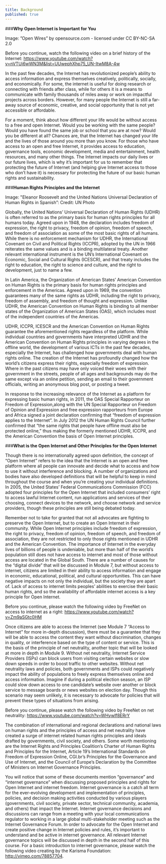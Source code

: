 ```yaml
---
title: Background
published: true
---
```


###**Why Open Internet is Important for You**

Image: ”Open Wires” by opensource.com - licensed under CC BY-NC-SA 2.0 

Before you continue, watch the following video on a brief history of the Internet: https://www.youtube.com/watch?v=nVTUi6wWN3M&list=UUwephXhp75_UN-ItwM8A-4w 

In the past few decades, the Internet has revolutionized people’s ability to access information and express themselves creatively, politically, socially, and economically. For some, the internet is useful for doing research or connecting with friends after class, while for others it is a means to communicate with family thousands of miles away or work on impactful projects across borders. However, for many people  the Internet is still a far-away source of economic, creative, and social opportunity that is not yet accessible or affordable. 

For a moment, think about how different your life would be without access to a free and open Internet. Would you be working with the same people? Would you have found the same job or school that you are at now? Would you be different at all? Chances are, that the Internet has changed your life and the lives of those around you more than you know. For those who have access to an open and free Internet, it provides access to education, governance tools, economic development, media and entertainment, health resources, and many other things. The Internet impacts our daily lives or our future lives, which is why it’s important for us to remember that protecting the future of Internet (and helping give Internet access to those who don’t have it) is necessary for protecting the future of our basic human rights and sustainability.  

###**Human Rights Principles and the Internet**

Image: "Eleanor Roosevelt and the United Nations Universal Declaration of Human Rights in Spanish”: Credit: UN Photo

Globally, the United Nations’ Universal Declaration of Human Rights (UDHR) is often referred to as the primary basis for human rights principles for all humans today. Agreed upon in 1948, the declaration includes freedom of expression, the right to privacy, freedom of opinion, freedom of speech, and freedom of association as some of the most basic rights of all humans. While there is no enforcement mechanism for UDHR, the International Covenant on Civil and Political Rights (ICCPR), adopted by the UN in 1966 reiterates the same values and is a binding multilateral treaty. Another relevant international instrument is the UN’s International Covenant on Economic, Social and Cultural Rights (ICESCR), and that treaty includes the right to education, the right to science and culture, and the right to development, just to name a few.

In Latin America, the Organization of American States’ American Convention on Human Rights is the primary basis for human rights principles and enforcement in the Americas. Agreed upon in 1969, the convention guarantees many of the same rights as UDHR, including the right to privacy, freedom of assembly, and freedom of thought and expression. Unlike UDHR, the American Convention on Human Rights is binding to all member states of the Organization of American States (OAS), which includes most of the independent countries of the Americas.

UDHR, ICCPR, ICESCR and the American Convention on Human Rights guarantee the aforementioned rights regardless of the platform. While individual countries and governments have interpreted UDHR and the American Convention on Human Rights principles in varying degrees in the offline world, the development of various ICTs in the past few decades, especially the Internet, has challenged how governments deal with human rights online. The creation of the Internet has profoundly changed how the world’s citizens express their rights, especially freedom of expression. Where in the past citizens may have only voiced their woes with their government in the streets, people of all ages and backgrounds may do the same except via an online petition, sending an email to their government officials, writing an anonymous blog post, or posting a tweet. 

In response to the increasing relevance of the Internet as a platform for expressing basic human rights, in 2011, the OAS Special Rapporteur on Freedom of Expression,along with the UN Special Rapporteur on Freedom of Opinion and Expression and free expression rapporteurs from Europe and Africa signed a joint declaration confirming that “freedom of expression applies to the Internet”. In July 2012 the UN Human Rights Council further confirmed that “the same rights that people have offline must also be protected online,” thus making the formerly mentioned UDHR, ICCPR, and the American Convention the basis of Open Internet principles. 


###**What is the Open Internet and Other Principles for the Open Internet**

Though there is no internationally agreed upon definition, the concept of “Open Internet” refers to the idea that the Internet is an open and free platform where all people can innovate and decide what to access and how to use it without interference and blocking. A number of organizations and bodies have also developed definitions that will be helpful to keep in mind throughout the course and when you’re creating your individual definitions. In 2005, the United States’ Federal Communications Commission (FCC) adopted four principles for the Open Internet that included consumers’ right to access lawful Internet content, run applications and services of their choosing, connect devices to the network, and choose network and service providers, though these principles are still being debated today.

Remember not to take for granted that not all advocates are fighting to preserve the Open Internet, but to create an Open Internet in their community. While Open Internet principles include freedom of expression, the right to privacy, freedom of opinion, freedom of speech, and freedom of association, they are not restricted to only those rights mentioned in UDHR and the American Convention.  The importance of Internet in the everyday lives of billions of people is undeniable, but more than half of the world’s population still does not have access to internet and most of those without access are located in the Global South. There are a number of causes for the “digital divide” that will be discussed in Module 7, but without access to internet, citizens are limited in their ability to access information and engage in economic, educational, political, and cultural opportunities. This can have negative impacts on not only the individual, but the society they are apart of. Lack of access to internet limits peoples’ abilities to exercise their basic human rights, and so the availability of affordable internet access is a key principle for Open Internet.

Before you continue, please watch the following video by FreeNet on access to internet as a right: https://www.youtube.com/watch?v=Zm9aSGtc0HM

Once citizens are able to access the Internet (see Module 7 “Access to Internet” for more in-depth discussion), there must be a guarantee that they will be able to access the content they want without discrimination, changes in quality, or interference based on the type of content or service. This is the basis of the principle of net neutrality, another topic that will be looked at more in depth in Module 9. Without net neutrality, Internet Service Providers (ISPs) can block users from visiting certain websites or slow down speeds in order to boost traffic to other websites. Without net neutrality laws and policies, both governments and ISPs could negatively impact the ability of populations to freely express themselves online and access information. Imagine if during a political election season, an ISP could slow down access to one candidate’s website over another or block service to message boards or news websites on election day. Though this scenario may seem unlikely, it is necessary to advocate for policies that will prevent these types of situations from arising.

Before you continue, please watch the following video by FreeNet on net neutrality:  https://www.youtube.com/watch?v=WHywlf8ERrY 

The combination of international and regional declarations and national laws on human rights and the principles of access and net neutrality have created a surge of internet related human rights principles and ideals drafted by governments, civil society, and others. Some worth mentioning are the Internet Rights and Principles Coalition’s Charter of Human Rights and Principles for the Internet, Article 19’s International Standards on Freedom of Expression Online, CGI.br’s Principles for the Governance and Use of Internet, and the Council of Europe’s Declaration by the Committee of Ministers on Internet Governance Principles. 

You will notice that some of these documents mention “governance” and “internet governance” when discussing proposed principles and rights for Open Internet and internet freedom. Internet governance is a catch all term for the ever-evolving development and implementation of principles, policies, and decision making activities conducted by various players (governments, civil society, private sector, technical community, academia, and others) that impact the Internet.   Internet governance decisions and discussions can range from a meeting with your local communications regulator to working in a large global multi-stakeholder meeting such as the Internet Governance Forum. In order to advocate for the Open Internet and create positive change in Internet policies and rules, it’s important to understand and be active in internet governance. All relevant Internet governance topics will be discussed in depth in the second half of this course. For a basic introduction to internet governance, please watch the following video creating by the Karisma Foundation: http://vimeo.com/78857704.
